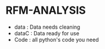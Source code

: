 # RFM-ANALYSIS
* data  : Data needs cleaning
* dataC : Data ready for use
* Code  : all python's code you need
